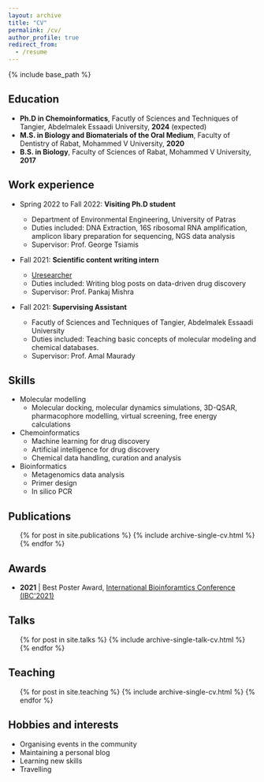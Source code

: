 ```yaml
---
layout: archive
title: "CV"
permalink: /cv/
author_profile: true
redirect_from:
  - /resume
---
```


{% include base_path %}

## Education
* **Ph.D in Chemoinformatics**, Facutly of Sciences and Techniques of Tangier, Abdelmalek Essaadi University, **2024** (expected)
* **M.S. in Biology and Biomaterials of the Oral Medium**, Faculty of Dentistry of Rabat, Mohammed V University, **2020**
* **B.S. in Biology**, Faculty of Sciences of Rabat, Mohammed V University, **2017**

## Work experience
* Spring 2022 to Fall 2022: **Visiting Ph.D student** 
  * Department of Environmental Engineering, University of Patras
  * Duties included: DNA Extraction, 16S ribosomal RNA amplification, amplicon libary preparation for sequencing, NGS data analysis
  * Supervisor: Prof. George Tsiamis
  
* Fall 2021: **Scientific content writing intern**
  * [Uresearcher](https://uresearcher.com/)
  * Duties included: Writing blog posts on data-driven drug discovery
  * Supervisor: Prof. Pankaj Mishra 

* Fall 2021: **Supervising Assistant**
  * Facutly of Sciences and Techniques of Tangier, Abdelmalek Essaadi University
  * Duties included: Teaching basic concepts of molecular modeling and chemical databases. 
  * Supervisor: Prof. Amal Maurady
  
## Skills
* Molecular modelling
  * Molecular docking, molecular dynamics simulations, 3D-QSAR, pharmacophore modelling, virtual screening, free energy calculations
* Chemoinformatics
  * Machine learning for drug discovery
  * Artificial intelligence for drug discovery
  * Chemical data handling, curation and analysis
* Bioinformatics
  * Metagenomics data analysis
  * Primer design
  * In silico PCR

## Publications
  <ul>{% for post in site.publications %}
    {% include archive-single-cv.html %}
  {% endfor %}</ul>
  
## Awards
* **2021** \| Best Poster Award, [International Bioinforamtics Conference (IBC'2021)](https://sites.google.com/view/ibc2021/home)

  
## Talks
  <ul>{% for post in site.talks %}
    {% include archive-single-talk-cv.html %}
  {% endfor %}</ul>
  
## Teaching
  <ul>{% for post in site.teaching %}
    {% include archive-single-cv.html %}
  {% endfor %}</ul>
  
## Hobbies and interests
* Organising events in the community
* Maintaining a personal blog
* Learning new skills
* Travelling
